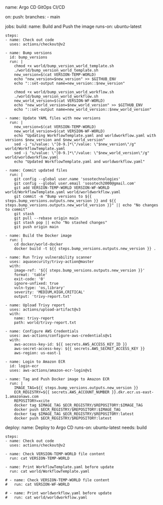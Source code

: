 name: Argo CD GitOps CI/CD

on:
  push:
    branches:
      - main

jobs:
  build:
    name: Build and Push the image
    runs-on: ubuntu-latest

    steps:
    - name: Check out code
      uses: actions/checkout@v2

    - name: Bump versions
      id: bump_versions
      run: |
        chmod +x world/bump_version_world_template.sh
        ./world/bump_version_world_template.sh
        new_version=$(cat VERSION-TEMP-WORLD)
        echo "new_version=$new_version" >> $GITHUB_ENV
        echo "::set-output name=new_version::$new_version"

        chmod +x world/bump_version_world_workflow.sh
        ./world/bump_version_world_workflow.sh
        new_world_version=$(cat VERSION-WF-WORLD)
        echo "new_world_version=$new_world_version" >> $GITHUB_ENV
        echo "::set-output name=new_world_version::$new_world_version"

    - name: Update YAML files with new versions
      run: |
        new_version=$(cat VERSION-TEMP-WORLD)
        new_world_version=$(cat VERSION-WF-WORLD)
        echo "Updating WorkflowTemplate.yaml and worldworkflow.yaml with versions $new_version and $new_world_version"
        sed -i "s/value: \"[0-9.]*\"/value: \"$new_version\"/g" world/WorkflowTemplate.yaml
        sed -i "s/value: \"[0-9.]*\"/value: \"$new_world_version\"/g" world/worldworkflow.yaml
        echo "Updated WorkflowTemplate.yaml and worldworkflow.yaml"

    - name: Commit updated files
      run: |
        git config --global user.name 'sosotechnologies'
        git config --global user.email 'sosotech2000@gmail.com'
        git add VERSION-TEMP-WORLD VERSION-WF-WORLD world/WorkflowTemplate.yaml world/worldworkflow.yaml
        git commit -m "Bump versions to ${{ steps.bump_versions.outputs.new_version }} and ${{ steps.bump_versions.outputs.new_world_version }}" || echo "No changes to commit"
        git stash
        git pull --rebase origin main
        git stash pop || echo "No stashed changes"
        git push origin main

    - name: Build the Docker image
      run: |
        cd docker/world-docker
        docker build -t ${{ steps.bump_versions.outputs.new_version }} .

    - name: Run Trivy vulnerability scanner
      uses: aquasecurity/trivy-action@master
      with:
        image-ref: '${{ steps.bump_versions.outputs.new_version }}'
        format: 'table'
        exit-code: '0'
        ignore-unfixed: true
        vuln-type: 'os,library'
        severity: 'MEDIUM,HIGH,CRITICAL'
        output: 'trivy-report.txt'

    - name: Upload Trivy report
      uses: actions/upload-artifact@v3
      with:
        name: trivy-report
        path: world/trivy-report.txt

    - name: Configure AWS Credentials
      uses: aws-actions/configure-aws-credentials@v1
      with:
        aws-access-key-id: ${{ secrets.AWS_ACCESS_KEY_ID }}
        aws-secret-access-key: ${{ secrets.AWS_SECRET_ACCESS_KEY }}
        aws-region: us-east-1

    - name: Login to Amazon ECR
      id: login-ecr
      uses: aws-actions/amazon-ecr-login@v1

    - name: Tag and Push Docker image to Amazon ECR
      run: |
        IMAGE_TAG=${{ steps.bump_versions.outputs.new_version }}
        ECR_REGISTRY=${{ secrets.AWS_ACCOUNT_NUMBER }}.dkr.ecr.us-east-1.amazonaws.com
        REPOSITORY=xcite
        docker tag $IMAGE_TAG $ECR_REGISTRY/$REPOSITORY:$IMAGE_TAG
        docker push $ECR_REGISTRY/$REPOSITORY:$IMAGE_TAG
        docker tag $IMAGE_TAG $ECR_REGISTRY/$REPOSITORY:latest
        docker push $ECR_REGISTRY/$REPOSITORY:latest

  deploy:
    name: Deploy to Argo CD
    runs-on: ubuntu-latest
    needs: build

    steps:
    - name: Check out code
      uses: actions/checkout@v2

    - name: Check VERSION-TEMP-WORLD file content
      run: cat VERSION-TEMP-WORLD

    - name: Print WorkflowTemplate.yaml before update
      run: cat world/WorkflowTemplate.yaml
    
    # - name: Check VERSION-TEMP-WORLD file content
    #   run: cat VERSION-WF-WORLD

    # - name: Print worldworkflow.yaml before update
    #   run: cat world/worldworkflow.yaml
